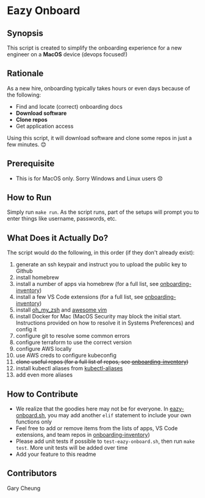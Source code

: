 # Eazy Onboard

## Synopsis

This script is created to simplify the onboarding experience for a new engineer on a **MacOS** device (devops focused!)

## Rationale

As a new hire, onboarding typically takes hours or even days because of the following:

- Find and locate (correct) onboarding docs
- **Download software**
- **Clone repos**
- Get application access

Using this script, it will download software and clone some repos in just a few minutes. :blush:

## Prerequisite

- This is for MacOS only. Sorry Windows and Linux users :disappointed:

## How to Run

Simply run `make run`. As the script runs, part of the setups will prompt you to enter things like username, passwords, etc.

## What Does it Actually Do?

The script would do the following, in this order (if they don't already exist):

1. generate an ssh keypair and instruct you to upload the public key to Github
1. install homebrew
1. install a number of apps via homebrew (for a full list, see [onboarding-inventory](./onboarding-inventory))
1. install a few VS Code extensions (for a full list, see [onboarding-inventory](./onboarding-inventory))
1. install [oh_my_zsh](https://ohmyz.sh/) and [awesome vim](https://github.com/amix/vimrc)
1. install Docker for Mac (MacOS Security may block the initial start. Instructions provided on how to resolve it in Systems Preferences) and config it
1. configure git to resolve some common errors
1. configure terraform to use the correct version
1. configure AWS locally
1. use AWS creds to configure kubeconfig
1. ~~clone useful repos (for a full list of repos, see [onboarding-inventory](./onboarding-inventory))~~
1. install kubectl aliases from [kubectl-aliases](https://github.com/ahmetb/kubectl-aliases/blob/master/.kubectl_aliases)
1. add even more aliases

## How to Contribute

- We realize that the goodies here may not be for everyone. In [eazy-onboard.sh](./eazh-onboard.sh), you may add another `elif` statement to include your own functions only
- Feel free to add or remove items from the lists of apps, VS Code extensions, and team repos in [onboarding-inventory](./onboarding-inventory))
- Please add unit tests if possible to `test-eazy-onboard.sh`, then run `make test`. More unit tests will be added over time
- Add your feature to this readme

## Contributors

Gary Cheung